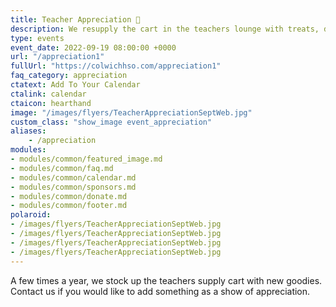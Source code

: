 ```yaml
---
title: Teacher Appreciation 🫶
description: We resupply the cart in the teachers lounge with treats, drinks, supplies and more.
type: events
event_date: 2022-09-19 08:00:00 +0000
url: "/appreciation1"
fullUrl: "https://colwichhso.com/appreciation1"
faq_category: appreciation
ctatext: Add To Your Calendar
ctalink: calendar
ctaicon: hearthand
image: "/images/flyers/TeacherAppreciationSeptWeb.jpg"
custom_class: "show_image event_appreciation"
aliases:
    - /appreciation
modules:
- modules/common/featured_image.md
- modules/common/faq.md
- modules/common/calendar.md
- modules/common/sponsors.md
- modules/common/donate.md
- modules/common/footer.md
polaroid: 
- /images/flyers/TeacherAppreciationSeptWeb.jpg
- /images/flyers/TeacherAppreciationSeptWeb.jpg
- /images/flyers/TeacherAppreciationSeptWeb.jpg
- /images/flyers/TeacherAppreciationSeptWeb.jpg
---
```

A few times a year, we stock up the teachers supply cart with new goodies. Contact us if you would like to add something as a show of appreciation.